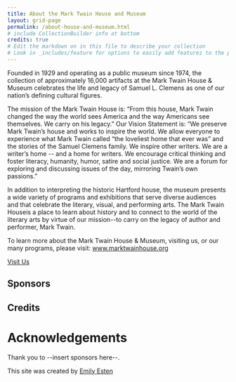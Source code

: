 ```yaml
---
title: About the Mark Twain House and Museum
layout: grid-page
permalink: /about-house-and-museum.html
# include CollectionBuilder info at bottom
credits: true
# Edit the markdown on in this file to describe your collection
# Look in _includes/feature for options to easily add features to the page
---
```


Founded in 1929 and operating as a public museum since 1974, the collection of approximately 16,000 artifacts at the Mark Twain House & Museum celebrates the life and legacy of Samuel L. Clemens as one of our nation’s defining cultural figures. 

The mission of the Mark Twain House is: “From this house, Mark Twain changed the way the world sees America and the way Americans see themselves. We carry on his legacy.” Our Vision Statement is: “We preserve Mark Twain’s house and works to inspire the world. We allow everyone to experience what Mark Twain called “the loveliest home that ever was” and the stories of the Samuel Clemens family. We inspire other writers. We are a writer’s home -- and a home for writers. We encourage critical thinking and foster literacy, humanity, humor, satire and social justice. We are a forum for exploring and discussing issues of the day, mirroring Twain’s own passions.”

In addition to interpreting the historic Hartford house, the museum presents a wide variety of programs and exhibitions that serve diverse audiences and that celebrate the literary, visual, and performing arts. The Mark Twain Houseis a place to learn about history and to connect to the world of the literary arts by virtue of our mission--to carry on the legacy of author and performer, Mark Twain.

To learn more about the Mark Twain House & Museum, visiting us, or our many programs, please visit: www.marktwainhouse.org 


<a href="https://marktwainhouse.org" class="btn btn-outline-primary">Visit Us</a>

## Sponsors

## Credits

# Acknowledgements
Thank you to --insert sponsors here--. 

This site was created by [Emily Esten](emilyesten.com)


